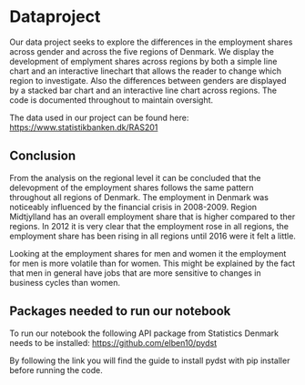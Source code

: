 # Dataproject

Our data project seeks to explore the differences in the employment shares across gender and across the five regions of Denmark. We display the development of emplyment shares across regions by both a simple line chart and an interactive linechart that allows the reader to change which region to investigate. 
Also the differences between genders are displayed by a stacked bar chart and an interactive line chart across regions. The code is documented throughout to maintain oversight.

The data used in our project can be found here: https://www.statistikbanken.dk/RAS201

## Conclusion
From the analysis on the regional level it can be concluded that the delevopment of the employment shares follows the same pattern throughout all regions of Denmark. The employment in Denmark was noticeably influenced by the financial crisis in 2008-2009. Region Midtjylland has an overall employment share that is higher compared to ther regions. 
In 2012 it is very clear that the employment rose in all regions, the employment share has been rising in all regions until 2016 were it felt a little. 

Looking at the employment shares for men and women it the employment for men is more volatile than for women. This might be explained by the fact that men in general have jobs that are more sensitive to changes in business cycles than women.

## Packages needed to run our notebook
To run our notebook the following API package from Statistics Denmark needs to be installed: 
https://github.com/elben10/pydst

By following the link you will find the guide to install pydst with pip installer before running the code.


